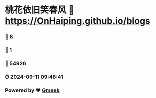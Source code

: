 # 桃花依旧笑春风 :link: https://OnHaiping.github.io/blogs 
### :page_facing_up: [8](https://OnHaiping.github.io/blogs/tag.html) 
### :speech_balloon: 1 
### :hibiscus: 54926 
### :alarm_clock: 2024-09-11 09:48:41 
### Powered by :heart: [Gmeek](https://github.com/Meekdai/Gmeek)
